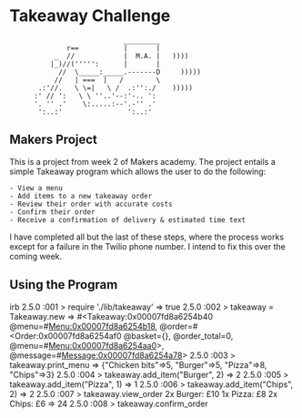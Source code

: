 Takeaway Challenge
==================
```
                            _________
              r==           |       |
           _  //            |  M.A. |   ))))
          |_)//(''''':      |       |
            //  \_____:_____.-------D     )))))
           //   | ===  |   /        \
       .:'//.   \ \=|   \ /  .:'':./    )))))
      :' // ':   \ \ ''..'--:'-.. ':
      '. '' .'    \:.....:--'.-'' .'
       ':..:'                ':..:'

 ```

Makers Project
-------
This is a project from week 2 of Makers academy. The project entails a simple Takeaway program which allows the user to do the following:

    - View a menu
    - Add items to a new takeaway order
    - Review their order with accurate costs
    - Confirm their order
    - Receive a confirmation of delivery & estimated time text
    
 I have completed all but the last of these steps, where the process works except for a failure in the Twilio phone number. 
 I intend to fix this over the coming week. 
 
Using the Program
-------
irb
2.5.0 :001 > require './lib/takeaway'
 => true 
2.5.0 :002 > takeaway = Takeaway.new
 => #<Takeaway:0x00007fd8a6254b40 @menu=#<Menu:0x00007fd8a6254b18>, @order=#<Order:0x00007fd8a6254af0 @basket={}, @order_total=0, @menu=#<Menu:0x00007fd8a6254aa0>>, @message=#<Message:0x00007fd8a6254a78>> 
2.5.0 :003 > takeaway.print_menu
 => {"Chicken bits"=>5, "Burger"=>5, "Pizza"=>8, "Chips"=>3} 
2.5.0 :004 > takeaway.add_item("Burger", 2)
 => 2 
2.5.0 :005 > takeaway.add_item("Pizza", 1)
 => 1 
2.5.0 :006 > takeaway.add_item("Chips", 2)
 => 2 
2.5.0 :007 > takeaway.view_order
2x Burger: £10
1x Pizza: £8
2x Chips: £6
 => 24 
2.5.0 :008 > takeaway.confirm_order

